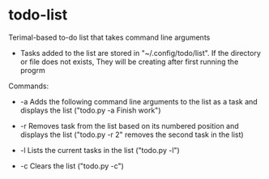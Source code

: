 # todo-list

Terimal-based to-do list that takes command line arguments

- Tasks added to the list are stored in "~/.config/todo/list". If the directory or file does not exists, They will be creating after first running the progrm 

Commands:

- -a    Adds the following command line arguments to the list as a task and displays the list ("todo.py -a Finish work")

- -r    Removes task from the list based on its numbered position and displays the list ("todo.py -r 2" removes the second task in the list)

- -l    Lists the current tasks in the list ("todo.py -l")

- -c    Clears the list ("todo.py -c")
